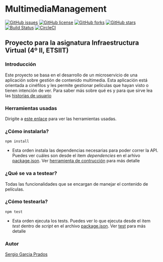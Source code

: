 # MultimediaManagement

[![GitHub issues](https://img.shields.io/github/issues/sergiogp98/MultimediaManagement)](https://github.com/sergiogp98/MultimediaManagement/issues) [![GitHub license](https://img.shields.io/github/license/sergiogp98/MultimediaManagement)](https://github.com/sergiogp98/MultimediaManagement/blob/master/LICENSE) [![GitHub forks](https://img.shields.io/github/forks/sergiogp98/MultimediaManagement)](https://github.com/sergiogp98/MultimediaManagement/network) [![GitHub stars](https://img.shields.io/github/stars/sergiogp98/MultimediaManagement)](https://github.com/sergiogp98/MultimediaManagement/stargazers) [![Build Status](https://travis-ci.org/sergiogp98/MultimediaManagement.svg?branch=master)](https://travis-ci.org/sergiogp98/MultimediaManagement) [![CircleCI](https://circleci.com/gh/sergiogp98/MultimediaManagement.svg?style=svg)](https://circleci.com/gh/sergiogp98/MultimediaManagement)

## Proyecto para la asignatura Infraestructura Virtual (4º II, ETSIIT)

### Introducción
Este proyecto se basa en el desarrollo de un microservicio de una aplicación sobre gestión de contenido multimedia. Esta aplicación está orientada a cinéfilos y les permite gestionar películas que hayan visto o tienen intención de ver. Para saber más sobre qué es y para que sirve lea las [historias de usuario](https://github.com/sergiogp98/MultimediaManagement/blob/master/docs/historias_usuario.md)

### Herramientas usadas
Dirigite a [este enlace](https://github.com/sergiogp98/MultimediaManagement/blob/master/docs/herramientas.md) para ver las herramientas usadas.

### ¿Cómo instalarla?
`npm install`
* Esta orden instala las dependencias necesarias para poder correr la API. Puedes ver cuáles son desde el item *dependencies* en el arhivo [package.json](https://github.com/sergiogp98/MultimediaManagement/blob/master/package.json). Ver [herramienta de contrucción](https://github.com/sergiogp98/MultimediaManagement/blob/master/docs/herramientas.md) para más detalle

### ¿Qué se va a testear?
Todas las funcionalidades que se encargan de manejar el contenido de películas.

### ¿Cómo testearla?
`npm test`
* Esta orden ejecuta los tests. Puedes ver lo que ejecuta desde el item *test* dentro de *script* en el archivo [package.json](https://github.com/sergiogp98/MultimediaManagement/blob/master/package.json). Ver [test](https://github.com/sergiogp98/MultimediaManagement/blob/master/docs/herramientas.md) para más detalle

### Autor
[Sergio Garcia Prados](https://github.com/sergiogp98)


